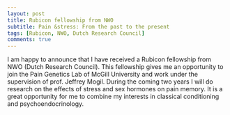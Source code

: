 ```yaml
---
layout: post
title: Rubicon fellowship from NWO
subtitle: Pain &stress: From the past to the present
tags: [Rubicon, NWO, Dutch Research Council]
comments: true
---
```


I am happy to announce that I have received a Rubicon fellowship from NWO (Dutch Research Council). This fellowship gives me an opportunity to join the Pain Genetics Lab of McGill University and work under the supervision of prof. Jeffrey Mogil. During the coming two years I will do research on the effects of stress and sex hormones on pain memory. It is a great opportunity for me to combine my interests in classical conditioning and psychoendocrinology.
